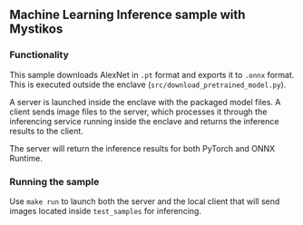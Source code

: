 ## Machine Learning Inference sample with Mystikos

### Functionality 
This sample downloads AlexNet in `.pt` format and exports it to `.onnx`
format. This is executed outside the enclave (`src/download_pretrained_model.py`).

A server is launched inside the enclave with the packaged model files.
A client sends image files to the server, which processes it through the
inferencing service running inside the enclave and returns the inference results
to the client.

The server will return the inference results for both PyTorch and ONNX Runtime.

### Running the sample

Use `make run` to launch both the server and the local client that will
send images located inside `test_samples` for inferencing.

